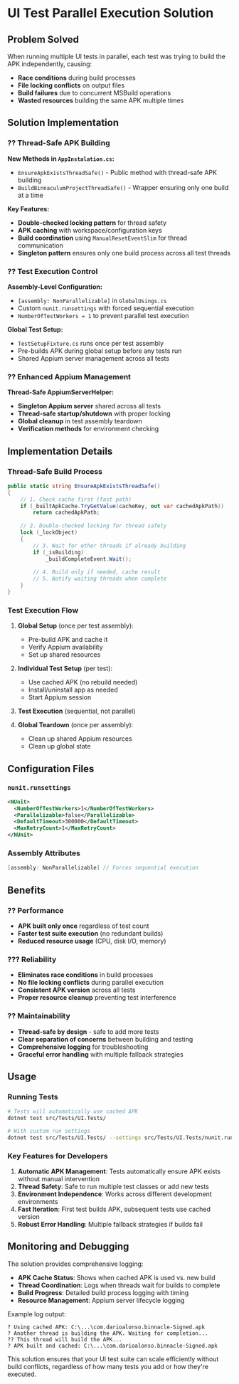 # UI Test Parallel Execution Solution

## Problem Solved

When running multiple UI tests in parallel, each test was trying to build the APK independently, causing:
- **Race conditions** during build processes
- **File locking conflicts** on output files
- **Build failures** due to concurrent MSBuild operations
- **Wasted resources** building the same APK multiple times

## Solution Implementation

### ?? **Thread-Safe APK Building**

**New Methods in `AppInstalation.cs`:**
- `EnsureApkExistsThreadSafe()` - Public method with thread-safe APK building
- `BuildBinnaculumProjectThreadSafe()` - Wrapper ensuring only one build at a time

**Key Features:**
- **Double-checked locking pattern** for thread safety
- **APK caching** with workspace/configuration keys
- **Build coordination** using `ManualResetEventSlim` for thread communication
- **Singleton pattern** ensures only one build process across all test threads

### ?? **Test Execution Control**

**Assembly-Level Configuration:**
- `[assembly: NonParallelizable]` in `GlobalUsings.cs`
- Custom `nunit.runsettings` with forced sequential execution
- `NumberOfTestWorkers = 1` to prevent parallel test execution

**Global Test Setup:**
- `TestSetupFixture.cs` runs once per test assembly
- Pre-builds APK during global setup before any tests run
- Shared Appium server management across all tests

### ?? **Enhanced Appium Management**

**Thread-Safe AppiumServerHelper:**
- **Singleton Appium server** shared across all tests
- **Thread-safe startup/shutdown** with proper locking
- **Global cleanup** in test assembly teardown
- **Verification methods** for environment checking

## Implementation Details

### Thread-Safe Build Process

```csharp
public static string EnsureApkExistsThreadSafe()
{
    // 1. Check cache first (fast path)
    if (_builtApkCache.TryGetValue(cacheKey, out var cachedApkPath))
        return cachedApkPath;
    
    // 2. Double-checked locking for thread safety
    lock (_lockObject)
    {
        // 3. Wait for other threads if already building
        if (_isBuilding)
            _buildCompleteEvent.Wait();
            
        // 4. Build only if needed, cache result
        // 5. Notify waiting threads when complete
    }
}
```

### Test Execution Flow

1. **Global Setup** (once per test assembly):
   - Pre-build APK and cache it
   - Verify Appium availability
   - Set up shared resources

2. **Individual Test Setup** (per test):
   - Use cached APK (no rebuild needed)
   - Install/uninstall app as needed
   - Start Appium session

3. **Test Execution** (sequential, not parallel)
4. **Global Teardown** (once per assembly):
   - Clean up shared Appium resources
   - Clean up global state

## Configuration Files

### `nunit.runsettings`
```xml
<NUnit>
  <NumberOfTestWorkers>1</NumberOfTestWorkers>
  <Parallelizable>false</Parallelizable>
  <DefaultTimeout>300000</DefaultTimeout>
  <MaxRetryCount>1</MaxRetryCount>
</NUnit>
```

### Assembly Attributes
```csharp
[assembly: NonParallelizable] // Forces sequential execution
```

## Benefits

### ?? **Performance**
- **APK built only once** regardless of test count
- **Faster test suite execution** (no redundant builds)
- **Reduced resource usage** (CPU, disk I/O, memory)

### ??? **Reliability**
- **Eliminates race conditions** in build processes
- **No file locking conflicts** during parallel execution
- **Consistent APK version** across all tests
- **Proper resource cleanup** preventing test interference

### ?? **Maintainability**
- **Thread-safe by design** - safe to add more tests
- **Clear separation of concerns** between building and testing
- **Comprehensive logging** for troubleshooting
- **Graceful error handling** with multiple fallback strategies

## Usage

### Running Tests
```bash
# Tests will automatically use cached APK
dotnet test src/Tests/UI.Tests/

# With custom run settings
dotnet test src/Tests/UI.Tests/ --settings src/Tests/UI.Tests/nunit.runsettings
```

### Key Features for Developers

1. **Automatic APK Management**: Tests automatically ensure APK exists without manual intervention
2. **Thread Safety**: Safe to run multiple test classes or add new tests
3. **Environment Independence**: Works across different development environments
4. **Fast Iteration**: First test builds APK, subsequent tests use cached version
5. **Robust Error Handling**: Multiple fallback strategies if builds fail

## Monitoring and Debugging

The solution provides comprehensive logging:
- **APK Cache Status**: Shows when cached APK is used vs. new build
- **Thread Coordination**: Logs when threads wait for builds to complete
- **Build Progress**: Detailed build process logging with timing
- **Resource Management**: Appium server lifecycle logging

Example log output:
```
? Using cached APK: C:\...\com.darioalonso.binnacle-Signed.apk
? Another thread is building the APK. Waiting for completion...
?? This thread will build the APK...
? APK built and cached: C:\...\com.darioalonso.binnacle-Signed.apk
```

This solution ensures that your UI test suite can scale efficiently without build conflicts, regardless of how many tests you add or how they're executed.